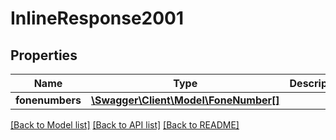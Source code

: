 # InlineResponse2001

## Properties
Name | Type | Description | Notes
------------ | ------------- | ------------- | -------------
**fonenumbers** | [**\Swagger\Client\Model\FoneNumber[]**](FoneNumber.md) |  | [optional] 

[[Back to Model list]](../README.md#documentation-for-models) [[Back to API list]](../README.md#documentation-for-api-endpoints) [[Back to README]](../README.md)



